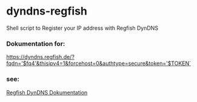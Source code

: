 # dyndns-regfish

Shell script to Register your IP address with Regfish DynDNS

### Dokumentation for:

https://dyndns.regfish.de/?fqdn='$fq4'&thisipv4=1&forcehost=0&authtype=secure&token='$TOKEN`

### see:

[Regfish DynDNS Dokumentation](https://www.regfish.de/domains/dyndns/dokumentation)
